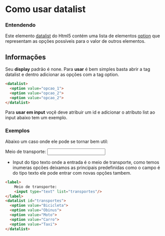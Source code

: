 # Como usar datalist

### Entendendo

Este elemento [datalist](https://html.spec.whatwg.org/multipage/form-elements.html#the-datalist-element) do Html5 contém uma lista de elementos [option](https://html.spec.whatwg.org/multipage/form-elements.html#the-option-element) que representam as opções possíveis para o valor de outros elementos.


## Informações 

Seu **display** padrão é none. Para **usar** é bem simples basta abrir a tag datalist e dentro adicionar as opções com a tag option.

```html
<datalist>
  <option value="opcao_1">
  <option value="opcao_2">
  <option value="opcao_2">
</datalist>
```

Para **usar em input** voçê deve atribuir um id e adicionar o atributo list ao input abaixo tem um exemplo. 

### Exemplos

Abaixo um caso onde ele pode se tornar bem util:

<label>
    Meio de transporte:
    <input type="text" list="transportes"/>
</label>
<datalist id="transportes">
  <option value="Bicicleta">
  <option value="Obinus">
  <option value="Moto">
  <option value="Carro">
  <option value="Taxi">
</datalist>

- Input do tipo texto onde a entrada é o meio de transporte, como temos inumeras opcões deixamos as principais predefinidas como o campo é do tipo texto ele pode entrar com novas opções tambem.

```html
<label>
    Meio de transporte:
    <input type="text" list="transportes"/>
</label>
<datalist id="transportes">
  <option value="Bicicleta">
  <option value="Obinus">
  <option value="Moto">
  <option value="Carro">
  <option value="Taxi">
</datalist>
```
